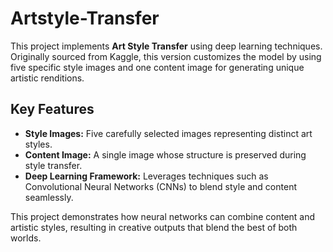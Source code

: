 # Artstyle-Transfer

This project implements **Art Style Transfer** using deep learning techniques. Originally sourced from Kaggle, this version customizes the model by using five specific style images and one content image for generating unique artistic renditions.  

## Key Features  
- **Style Images:** Five carefully selected images representing distinct art styles.  
- **Content Image:** A single image whose structure is preserved during style transfer.  
- **Deep Learning Framework:** Leverages techniques such as Convolutional Neural Networks (CNNs) to blend style and content seamlessly.  

This project demonstrates how neural networks can combine content and artistic styles, resulting in creative outputs that blend the best of both worlds.  
